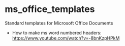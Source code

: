 # ms_office_templates

Standard templates for Microsoft Office Documents

* How to make ms word numbered headers:  https://www.youtube.com/watch?v=-8bnKzpHPkM
